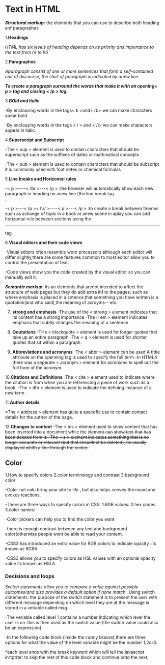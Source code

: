 # Text in HTML

***Structural markup:*** the elements that you can use to describe both heading anf paragraphes


1.**Headings**

*HTML has six levels of heading depends on its priority ans importance to the text
from h1 to h6*

2.**Paragraphes**

*Aparagraph consist of one or more sentences that form a self-contained unit of discourse, the start of paragraph is indicated by anew line.*

***To create a paragraph surround the words that make it with an opening< p > tag and closing < /p > tag.***

3.***BOld and Italic***

-By enclousing words in the tags< b >and< /b> we can make characters apear bold.

-By enclousing words in the tags < i > and < /i> we can make characters appear in italic.

4.**Superscript and Subscript**

-The <  sup > element is used to contain characters that should be superscript such as the suffixes of dates or mathmatical concepts

-The < sub > element is used to contain characters that should be subscript it is commonly used with foot notes or chemical formulas

5.**Line breaks and Horizontal rules**

-<  p >----< /br >---< /p > :the browser will automatically show each new paragraph or heading on anew line.(the line break tag </br>.

-< p >---< /p >< hr/ >----< p >---< /p > :to create a break between themes such as achange of topic in a book or anew scene in aplay you can add horizontal rule between sections using the <hr/>tag.

6.**Visual editors and their code views**

-Visual editors often resemble word processors although each editor will differ slightly,there are some features common to most editor allow you to control the presentation of text.

-Code views show you the code created by the visual editor so you can manually edit it.


***Semantic markup***: its an elements that arenot intended to affect the structure of web pages but they do add extra inf to the pages; such as where emphasis is placed in a sntence,that something you have written is a quotation(and who said),the meaning of acroyms-- etc.


7. **strong and emphasis**
-The use of the < strong > element indicates that its content has a strong importance 
-The < em > element indicates emphasis that subtly changes the meaning of a sentence

8. **Qoutations**
-THe < blockquote > element is used for longer quotes that take up an entire paragraph
-The < q > element is used for shorter quotes that sit within a paragraph.

9. **Abbreviations and acronyms**
-The < abbr > element can be used A tittle attribute on the openning tag is used to specify the full term 
-In HTML4 there was a separate < acronym > element for acronyms to spell out the full form of the acronym.

10.**Citations and Definitions**
-The < cite > element used to indicate where the citation is from when you are referencing a piece of work such as a book.
-The < dfn > element is used to indicate the defining instance of a new term.

11.**Author details**

*The < address > element has quite a specefic use to contain contact details for the author of the page.

12.**Changes to content**
-The < ins > element used to show content that has been inserted into a document while the <del> element can show text that has been deleted from it.
-The < s > element indicates something that is no longer accurate or relevant (but that shouldnot be deleted), its usually displayed whith a line through the center.


## Color

1.How to specify colors
2.color terminology and contrast
3.background color

-Color not onlu bring your site to life , but also helps convey the mood and evokes reactions.

-There are three ways to specify colors in CSS:
1.RGB values:
2.hex codes:
3.color names:

-Color pickers can help you to find the color you want

-there is enough contrast between any text and background color(otherwise people wont be able to read your content.

-CSS3 has introduced an extra value for RGB colors to indicate opacity .its known as RGBA.

-CSS3 allows you to specify colors as HSL values with an optional opacity value its known as HSLA.


### Decisions and loops

*Switch statements allow you to compare a value against possible outcomes(and also provides a default option if none match*
-Using switch statements: the purpose of the switch statement is to present the user with different message depending on which level they are at the message is stored in a veriable called msg.

-The veriable called level 1 contains a number indicating which level the user is on .this is then used as the switch value (the switch value could also be an expression).

-In the following code block (inside the curely braces),there are three options for what the value of the level variable might be the number 1,2or3.

*each level ends with the break keyword which will tell the javascript inrtptrter to skip the rest of this code block and continue onto the next.
